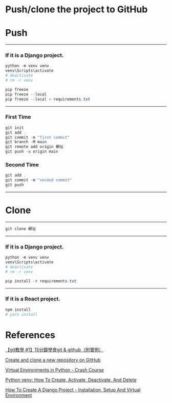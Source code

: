 # Push/clone the project to GitHub

# Push

---

### If it is a Django project.

```powershell
python -m venv venv
venv\Scripts\activate
# deactivate
# rm -r venv
```

```powershell
pip freeze
pip freeze --local
pip freeze --local > requirements.txt
```

---

### First Time

```powershell
git init
git add .
git commit -m "first commit"
git branch -M main
git remote add origin 網址
git push -u origin main
```

### Second Time

```powershell
git add .
git commit -m "second commit"
git push
```

---

# Clone

---

```powershell
git clone 網址
```

---

### If it is a Django project.

```powershell
python -m venv venv
venv\Scripts\activate
# deactivate
# rm -r venv
```

```powershell
pip install -r requirements.txt
```

---

### If it is a React project.

```powershell
npm install
# yarn install
```

# References

[【git教學 #1】15分鐘學會git & github（附實例）](https://www.youtube.com/watch?v=Zd5jSDRjWfA)

[Create and clone a new repository on GitHub](https://www.youtube.com/watch?v=Oz8rtnBJHlA)

[Virtual Environments in Python - Crash Course](https://www.youtube.com/watch?v=IAvAlS0CuxI)

[Python venv: How To Create, Activate, Deactivate, And Delete](https://python.land/virtual-environments/virtualenv)

[How To Create A Django Project - Installation, Setup And Virtual Environment](https://www.youtube.com/watch?v=HBE4K1Xu9us)